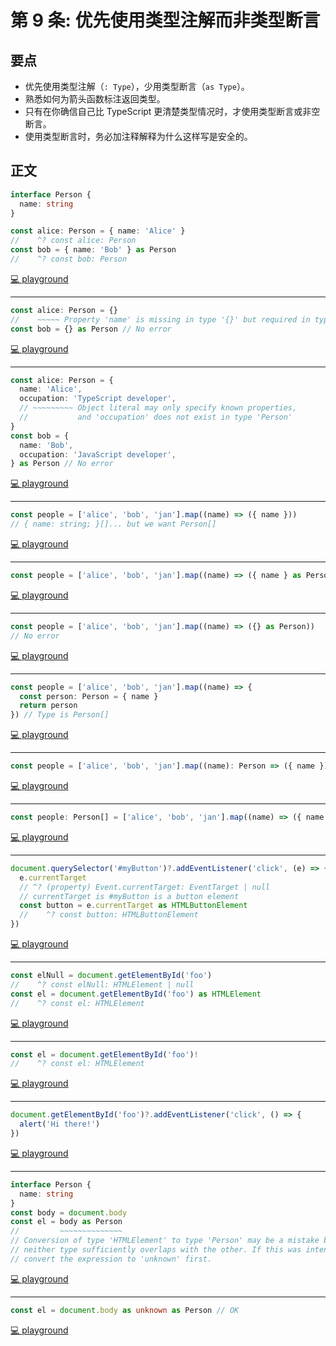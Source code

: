 # 第 9 条: 优先使用类型注解而非类型断言

## 要点

- 优先使用类型注解（`: Type`），少用类型断言（`as Type`）。
- 熟悉如何为箭头函数标注返回类型。
- 只有在你确信自己比 TypeScript 更清楚类型情况时，才使用类型断言或非空断言。
- 使用类型断言时，务必加注释解释为什么这样写是安全的。

## 正文

```ts
interface Person {
  name: string
}

const alice: Person = { name: 'Alice' }
//    ^? const alice: Person
const bob = { name: 'Bob' } as Person
//    ^? const bob: Person
```

[💻 playground](https://www.typescriptlang.org/play/?ts=5.4.5#code/JYOwLgpgTgZghgYwgAgArQM4HsTIN7IhwC2EAXMhmFKAObIC+A3AFAsI5XJwA2wSFdFGy4AvPkIlyyAOQBBPkhmNWAelXJNyAHoB+ZBxBde-aUJHtOYZACMsN5OIJFSFGQCF7yhtwxpMOGoaWnoGVrb2ggEgLEA)

---

```ts
const alice: Person = {}
//    ~~~~~ Property 'name' is missing in type '{}' but required in type 'Person'
const bob = {} as Person // No error
```

[💻 playground](https://www.typescriptlang.org/play/?ts=5.4.5#code/JYOwLgpgTgZghgYwgAgArQM4HsTIN7IhwC2EAXMhmFKAObIC+A3AFAI5XJwA2wSF6KNlwBefMxYB6SclnIAfosVooWAA7QwAT2QByIqV3JgGZMRMY6x3No168DIwCMArmGRQIARxfBPAE2tkWxRdQWFdNg53JywnZDEHLlNwnCZZaWQAOSxkaFUoFiA)

---

```ts
const alice: Person = {
  name: 'Alice',
  occupation: 'TypeScript developer',
  // ~~~~~~~~~ Object literal may only specify known properties,
  //           and 'occupation' does not exist in type 'Person'
}
const bob = {
  name: 'Bob',
  occupation: 'JavaScript developer',
} as Person // No error
```

[💻 playground](https://www.typescriptlang.org/play/?ts=5.4.5#code/JYOwLgpgTgZghgYwgAgArQM4HsTIN7IhwC2EAXMhmFKAObIC+A3AFAI5XJwA2wSF6KNlwBefC2SES5ZAHIAgrySyANBORYECAK4AHOGGA4KsgCoBPXRADKCGrrDIAJhABuEblitRZLAPR+yAB+IaGhyADyAEYAVhAIjryQUDzIxHDmGiDcmRhWCMAwmQDWIFgA7ri6UF7QhhAYagGSLa2ScCBOcpo6+oY4ss5YDYRYjhAAHsCcoMhgliiygsK+zGwcjlFYUchieOpEpCYAQtuq6j16BkYgJgBScK5wtvaOLu6e3qtcGGiYOExJM0AHJYZDQGpQFhAA)

---

```ts
const people = ['alice', 'bob', 'jan'].map((name) => ({ name }))
// { name: string; }[]... but we want Person[]
```

[💻 playground](https://www.typescriptlang.org/play/?ts=5.4.5#code/JYOwLgpgTgZghgYwgAgArQM4HsTIN7IhwC2EAXMhmFKAObIC+A3AFAI5XIAOEWXANigC8yANoByOP2BJxAGmTiARliXzFAKzghxAXQB0xOFwAURUsiEA+ZCbzmIDAJRPWAejf5CJcpWp0mRlEDfX1kJQBXMGQAdxQY7Wj0KGwQYJYgA)

---

```ts
const people = ['alice', 'bob', 'jan'].map((name) => ({ name } as Person)) // Type is Person[]
```

[💻 playground](https://www.typescriptlang.org/play/?ts=5.4.5#code/JYOwLgpgTgZghgYwgAgArQM4HsTIN7IhwC2EAXMhmFKAObIC+A3AFAI5XIAOEWXANigC8yANoByOP2BJxAGmTiARliXzFAKzghxAXQB0xOFwAULZIRLCAfMhN4ipBsjgY0mHAEoWnpsgD0-sgAKgCePMjAbuhQ2CCiuixAA)

---

```ts
const people = ['alice', 'bob', 'jan'].map((name) => ({} as Person))
// No error
```

[💻 playground](https://www.typescriptlang.org/play/?ts=5.4.5#code/JYOwLgpgTgZghgYwgAgArQM4HsTIN7IhwC2EAXMhmFKAObIC+A3AFAI5XIAOEWXANigC8yANoByOP2BJxAGmTiARliXzFAKzghxAXQB0xOFwAURUsiEA+ZCbwNkcDGkw4AlG9YB6L8gByWMjQUFhQLEA)

---

```ts
const people = ['alice', 'bob', 'jan'].map((name) => {
  const person: Person = { name }
  return person
}) // Type is Person[]
```

[💻 playground](https://www.typescriptlang.org/play/?ts=5.4.5#code/JYOwLgpgTgZghgYwgAgArQM4HsTIN7IhwC2EAXMhmFKAObIC+A3AFAI5XIAOEWXANigC8yANoByOP2BJxAGmTiARliXzFAKzghxAXQB0xOFwAURUsiEA+fC2TJ2ITjyjYQFdK5yX85iMztkKAgwAFcoXBc3FgYASiZkAHpE5AAVAE8eZGAMNEwcUV0WIA)

---

```ts
const people = ['alice', 'bob', 'jan'].map((name): Person => ({ name })) // Type is Person[]
```

[💻 playground](https://www.typescriptlang.org/play/?ts=5.4.5#code/JYOwLgpgTgZghgYwgAgArQM4HsTIN7IhwC2EAXMhmFKAObIC+A3AFAI5XIAOEWXANigC8yANoByOP2BJxAGmTiARliXzFAKzghxAXQB0xOFwAULZMhNFSASgroo2XEIB8lvNYgMbLG02QA9AHIACoAnjzIwBhomDiiuixAA)

---

```ts
const people: Person[] = ['alice', 'bob', 'jan'].map((name) => ({ name })) // OK
```

[💻 playground](https://www.typescriptlang.org/play/?ts=5.4.5#code/JYOwLgpgTgZghgYwgAgArQM4HsTIN7IhwC2EAXMhmFKAObIC+A3AFAI5XIAOEWXANuTSYcAbQC6yALzJRAcjj9gSOQBpkcgEZZNajQCs4IOeIB0xOFwAURUtIB8yK3lsQGASndNkAeh-IAeQBpFiA)

---

```ts
document.querySelector('#myButton')?.addEventListener('click', (e) => {
  e.currentTarget
  // ^? (property) Event.currentTarget: EventTarget | null
  // currentTarget is #myButton is a button element
  const button = e.currentTarget as HTMLButtonElement
  //    ^? const button: HTMLButtonElement
})
```

[💻 playground](https://www.typescriptlang.org/play/?ts=5.4.5#code/CYewxgrgtgpgdgFwHQEcIwE4E8DKMA2MYCIGAFAOQDEUWAQhAiXBQJQD8SAhsMAKIA3eAgAyASwDOCeJkph8YsAGsKAGgAEMdQF4AfOoDeAKHWakkDBmEAVLhgDmMBCfUB6V+oB67dWQAOGCB+mAhYrOqCwuYQljZ2jggAXBFCiLYOTuoAPupwEPj4Lu7qFlZp8ZmS6jT0jMzqVVzqAEZ1IHCahLCILmDtUi1tHdpmpXEZCOpcEuoAEtYAsiIMTO18XcIA3EUepl4+fXADratwyfNLK8zrMN3OAL6s20A)

---

```ts
const elNull = document.getElementById('foo')
//    ^? const elNull: HTMLElement | null
const el = document.getElementById('foo') as HTMLElement
//    ^? const el: HTMLElement
```

[💻 playground](https://www.typescriptlang.org/play/?ts=5.4.5#code/MYewdgzgLgBApgGwHIFcEJgXhgExMFAWzjCgDoBzOKAUQTmNICEBPASRwAoByAMxBDcAlAG4AUAHoJMGTAB6AfhihIsRKnQAuGAAkAKgFkAMnQYlYAHxhg0CMSujwM2PAUbkqteu9Yce-QSEYAEMIXUMTb3NxKVl5JQc1BG19Y1N3MSA)

---

```ts
const el = document.getElementById('foo')!
//    ^? const el: HTMLElement
```

[💻 playground](https://www.typescriptlang.org/play/?ts=5.4.5#code/MYewdgzgLgBApgGxgXhgExMArgWzmKAOgHM4oBRBOPAgIQE8BJNACgHIAzEENgSgEIA3ACgA9KJiSYAPQD8MUJFiIAXDAASAFQCyAGUrV8UYUA)

---

```ts
document.getElementById('foo')?.addEventListener('click', () => {
  alert('Hi there!')
})
```

[💻 playground](https://www.typescriptlang.org/play/?ts=5.4.5#code/CYewxgrgtgpgdgFwHQHMYIKIBsa0QIQE8BJYACgHIAzEECgSgH4kBDYYDAN3gQBkBLAM4J4MAE6UwWfmADWFADQACMvSUBeAHxKA3gCglSljjEJKACX5KEAC3EwAhAwDcegL71XQA)

---

```ts
interface Person {
  name: string
}
const body = document.body
const el = body as Person
//         ~~~~~~~~~~~~~~
// Conversion of type 'HTMLElement' to type 'Person' may be a mistake because
// neither type sufficiently overlaps with the other. If this was intentional,
// convert the expression to 'unknown' first.
```

[💻 playground](https://www.typescriptlang.org/play/?ts=5.4.5#code/JYOwLgpgTgZghgYwgAgArQM4HsTIN7IhwC2EAXMhmFKAOYDcyAvgFAI5XIBGWAJgJ7IAvMl5YEAV1LgAdDwH02HMMggAbYdz6C4GNJhyKA9EeRnz5gH7Wbt2yxPIAwjgBumYDmRYYyMPwAHFAByAAkAFQBZABkAUTUIaTBgvyw-QJD0KGwQFOI4QS4UOGRiYCo4AGsUIoQ4CQwIB1MQCGAwAAtodKDKCRgYYARgCHA1QSx3KDU4AL0Ad3aOvy7vTugZZABJX07y5HndZFBIcE8iNQAaZuR2ECmVddUADwCoCAwMc9TkYIkQSogLDzXLIQbZMAyFhAA)

---

```ts
const el = document.body as unknown as Person // OK
```

[💻 playground](https://www.typescriptlang.org/play/?ts=5.4.5#code/JYOwLgpgTgZghgYwgAgArQM4HsTIN7IhwC2EAXMhmFKAOYDcyAvgFAI5XIQA2yAvMgAmWBAFdS4AHQAjLIICeyOBmSiQAaxBYA7rmVpMORsgD0J5AHkA0iyA)
